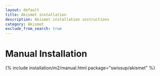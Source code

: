 ```yaml
---
layout: default
title: Akismet installation
description: Akismet installation instructions
category: Akismet
exclude_from_search: true
---
```


# Manual Installation

{% include installation/m2/manual.html package="swissup/akismet" %}
